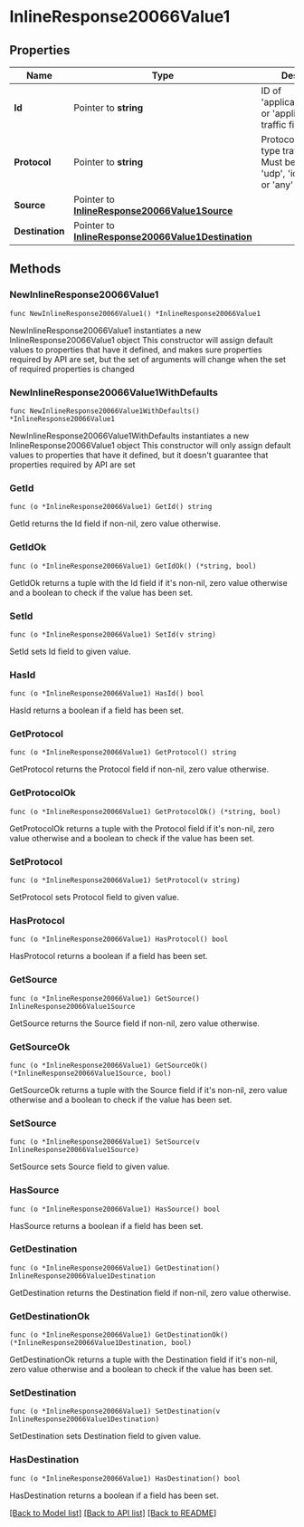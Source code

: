 # InlineResponse20066Value1

## Properties

Name | Type | Description | Notes
------------ | ------------- | ------------- | -------------
**Id** | Pointer to **string** | ID of &#39;applicationCategory&#39; or &#39;application&#39; type traffic filter | [optional] 
**Protocol** | Pointer to **string** | Protocol of &#39;custom&#39; type traffic filter. Must be one of: &#39;tcp&#39;, &#39;udp&#39;, &#39;icmp&#39;, &#39;icmp6&#39; or &#39;any&#39; | [optional] 
**Source** | Pointer to [**InlineResponse20066Value1Source**](InlineResponse20066Value1Source.md) |  | [optional] 
**Destination** | Pointer to [**InlineResponse20066Value1Destination**](InlineResponse20066Value1Destination.md) |  | [optional] 

## Methods

### NewInlineResponse20066Value1

`func NewInlineResponse20066Value1() *InlineResponse20066Value1`

NewInlineResponse20066Value1 instantiates a new InlineResponse20066Value1 object
This constructor will assign default values to properties that have it defined,
and makes sure properties required by API are set, but the set of arguments
will change when the set of required properties is changed

### NewInlineResponse20066Value1WithDefaults

`func NewInlineResponse20066Value1WithDefaults() *InlineResponse20066Value1`

NewInlineResponse20066Value1WithDefaults instantiates a new InlineResponse20066Value1 object
This constructor will only assign default values to properties that have it defined,
but it doesn't guarantee that properties required by API are set

### GetId

`func (o *InlineResponse20066Value1) GetId() string`

GetId returns the Id field if non-nil, zero value otherwise.

### GetIdOk

`func (o *InlineResponse20066Value1) GetIdOk() (*string, bool)`

GetIdOk returns a tuple with the Id field if it's non-nil, zero value otherwise
and a boolean to check if the value has been set.

### SetId

`func (o *InlineResponse20066Value1) SetId(v string)`

SetId sets Id field to given value.

### HasId

`func (o *InlineResponse20066Value1) HasId() bool`

HasId returns a boolean if a field has been set.

### GetProtocol

`func (o *InlineResponse20066Value1) GetProtocol() string`

GetProtocol returns the Protocol field if non-nil, zero value otherwise.

### GetProtocolOk

`func (o *InlineResponse20066Value1) GetProtocolOk() (*string, bool)`

GetProtocolOk returns a tuple with the Protocol field if it's non-nil, zero value otherwise
and a boolean to check if the value has been set.

### SetProtocol

`func (o *InlineResponse20066Value1) SetProtocol(v string)`

SetProtocol sets Protocol field to given value.

### HasProtocol

`func (o *InlineResponse20066Value1) HasProtocol() bool`

HasProtocol returns a boolean if a field has been set.

### GetSource

`func (o *InlineResponse20066Value1) GetSource() InlineResponse20066Value1Source`

GetSource returns the Source field if non-nil, zero value otherwise.

### GetSourceOk

`func (o *InlineResponse20066Value1) GetSourceOk() (*InlineResponse20066Value1Source, bool)`

GetSourceOk returns a tuple with the Source field if it's non-nil, zero value otherwise
and a boolean to check if the value has been set.

### SetSource

`func (o *InlineResponse20066Value1) SetSource(v InlineResponse20066Value1Source)`

SetSource sets Source field to given value.

### HasSource

`func (o *InlineResponse20066Value1) HasSource() bool`

HasSource returns a boolean if a field has been set.

### GetDestination

`func (o *InlineResponse20066Value1) GetDestination() InlineResponse20066Value1Destination`

GetDestination returns the Destination field if non-nil, zero value otherwise.

### GetDestinationOk

`func (o *InlineResponse20066Value1) GetDestinationOk() (*InlineResponse20066Value1Destination, bool)`

GetDestinationOk returns a tuple with the Destination field if it's non-nil, zero value otherwise
and a boolean to check if the value has been set.

### SetDestination

`func (o *InlineResponse20066Value1) SetDestination(v InlineResponse20066Value1Destination)`

SetDestination sets Destination field to given value.

### HasDestination

`func (o *InlineResponse20066Value1) HasDestination() bool`

HasDestination returns a boolean if a field has been set.


[[Back to Model list]](../README.md#documentation-for-models) [[Back to API list]](../README.md#documentation-for-api-endpoints) [[Back to README]](../README.md)


